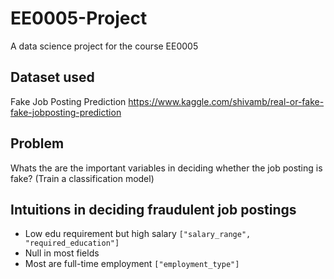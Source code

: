 # EE0005-Project
 A data science project for the course EE0005

## Dataset used

Fake Job Posting Prediction
https://www.kaggle.com/shivamb/real-or-fake-fake-jobposting-prediction


## Problem

Whats the are the important variables in deciding whether the job posting is fake? (Train a classification model)

## Intuitions in deciding fraudulent job postings

- Low edu requirement but high salary `["salary_range", "required_education"]`
- Null in most fields
- Most are full-time employment `["employment_type"]`